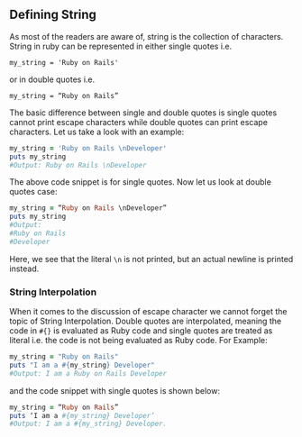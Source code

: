 ## Defining String
As most of the readers are aware of, string is the collection of characters. String in ruby can be represented in either single quotes i.e.

`my_string = 'Ruby on Rails'`

or in double quotes i.e.

`my_string = “Ruby on Rails”`

The basic difference between single and double quotes is single quotes cannot print escape characters while double quotes can print escape characters. Let us take a look with an example:

```ruby
my_string = 'Ruby on Rails \nDeveloper'
puts my_string
#Output: Ruby on Rails \nDeveloper
```

The above code snippet is for single quotes. Now let us look at double quotes case:

```ruby
my_string = “Ruby on Rails \nDeveloper”
puts my_string
#Output:
#Ruby on Rails
#Developer
```

Here, we see that the literal `\n` is not printed, but an actual newline is printed instead.


### String Interpolation

When it comes to the discussion of escape character we cannot forget the topic of String Interpolation. Double quotes are interpolated, meaning the code in `#{}` is evaluated as Ruby code and single quotes are treated as literal i.e. the code is not being evaluated as Ruby code. For Example:

```ruby
my_string = "Ruby on Rails"
puts "I am a #{my_string} Developer"
#Output: I am a Ruby on Rails Developer
``` 

and the code snippet with single quotes is shown below:

```ruby
my_string = “Ruby on Rails”
puts ‘I am a #{my_string} Developer’
#Output: I am a #{my_string} Developer.
```
